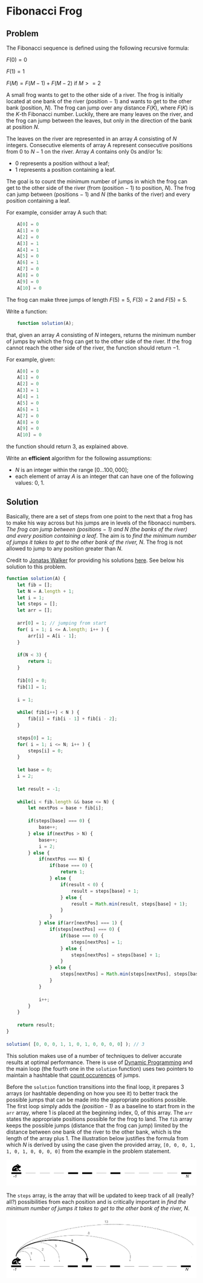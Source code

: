 # Fibonacci Frog

## Problem

The Fibonacci sequence is defined using the following recursive formula:

$F(0) = 0$

$F(1) = 1$

$F(M) = F(M - 1) + F(M - 2) \text{ if } M >= 2$

A small frog wants to get to the other side of a river. The frog is initially located at one bank of the river (position − 1) and wants to get to the other bank (position, $N$). The frog can jump over any distance $F(K)$, where $F(K)$ is the $K$-th Fibonacci number. Luckily, there are many leaves on the river, and the frog can jump between the leaves, but only in the direction of the bank at position $N$.

The leaves on the river are represented in an array $A$ consisting of $N$ integers. Consecutive elements of array A represent consecutive positions from $0$ to $N − 1$ on the river. Array $A$ contains only 0s and/or 1s:

- 0 represents a position without a leaf;
- 1 represents a position containing a leaf.

The goal is to count the minimum number of jumps in which the frog can get to the other side of the river (from (position − 1) to position, $N$). The frog can jump between (positions − 1) and $N$ (the banks of the river) and every position containing a leaf.

For example, consider array A such that:

```js
    A[0] = 0
    A[1] = 0
    A[2] = 0
    A[3] = 1
    A[4] = 1
    A[5] = 0
    A[6] = 1
    A[7] = 0
    A[8] = 0
    A[9] = 0
    A[10] = 0
```

The frog can make three jumps of length $F(5) = 5$, $F(3) = 2$ and $F(5) = 5$.

Write a function:

```js
    function solution(A);
```

that, given an array $A$ consisting of $N$ integers, returns the minimum number of jumps by which the frog can get to the other side of the river. If the frog cannot reach the other side of the river, the function should return −1.

For example, given:
```js
    A[0] = 0
    A[1] = 0
    A[2] = 0
    A[3] = 1
    A[4] = 1
    A[5] = 0
    A[6] = 1
    A[7] = 0
    A[8] = 0
    A[9] = 0
    A[10] = 0
```

the function should return 3, as explained above.

Write an **efficient** algorithm for the following assumptions:

- $N$ is an integer within the range $[0 ... 100,000]$;
- each element of array $A$ is an integer that can have one of the following values: 0, 1.

## Solution

Basically, there are a set of steps from one point to the next that a frog has to make his way across but his jumps are in levels of the fibonacci numbers. _The frog can jump between (positions − 1) and N (the banks of the river) and every position containing a leaf_. The aim is to _find the minimum number of jumps it takes to get to the other bank of the river, N_. The frog is not allowed to jump to any position greater than $N$.

Credit to [Jonatas Walker](https://gist.github.com/jonataswalker) for providing his solutions [here](https://gist.github.com/jonataswalker/08187f5457fac4af1e86cf8c86647e23). See below his solution to this problem.


```js
function solution(A) {    
    let fib = [];
    let N = A.length + 1;
    let i = 1;
    let steps = [];
    let arr = [];
    
    arr[0] = 1; // jumping from start
    for( i = 1; i <= A.length; i++ ) {
        arr[i] = A[i - 1];
    }
    
    if(N < 3) {
        return 1;
    }
    
    fib[0] = 0;
    fib[1] = 1;
    
    i = 1;
    
    while( fib[i++] < N ) {
        fib[i] = fib[i - 1] + fib[i - 2];
    }
    
    steps[0] = 1;
    for( i = 1; i <= N; i++ ) {
        steps[i] = 0;
    }
    
    let base = 0;
    i = 2;
    
    let result = -1;
    
    while(i < fib.length && base <= N) {
        let nextPos = base + fib[i];
        
        if(steps[base] === 0) {
            base++;
        } else if(nextPos > N) {
            base++;
            i = 2;
        } else {
            if(nextPos === N) {
                if(base === 0) {
                    return 1;
                } else {
                    if(result < 0) {
                        result = steps[base] + 1;
                    } else {
                        result = Math.min(result, steps[base] + 1);
                    }
                }
            } else if(arr[nextPos] === 1) {
                if(steps[nextPos] === 0) {
                    if(base === 0) {
                        steps[nextPos] = 1;
                    } else {
                        steps[nextPos] = steps[base] + 1;
                    }
                } else {
                    steps[nextPos] = Math.min(steps[nextPos], steps[base] + 1);
                }
            }
            
            i++;
        }
    }
    
    return result;
}

solution( [0, 0, 0, 1, 1, 0, 1, 0, 0, 0, 0] ); // 3
```

This solution makes use of a number of techniques to deliver accurate results at optimal performance. There is use of [Dynamic Programming](../dynamic/) and the main loop (the fourth one in the `solution` function) uses two pointers to maintain a hashtable that [count occurences](../counting/) of jumps.

Before the `solution` function transitions into the final loop, it prepares 3 arrays (or hashtable depending on how you see it) to better track the possible jumps that can be made into the appropriate positions possible. The first loop simply adds the _(position - 1)_ as a baseline to start from in the `arr` array, where 1 is placed at the beginning index, 0, of this array. The `arr` states the appropriate positions possible for the frog to land. The `fib` array keeps the possible jumps (distance that the frog can jump) limited by the distance between one bank of the river to the other bank, which is the length of the array plus 1. The illustration below justifies the formula from which $N$ is derived by using the case given the provided array, `[0, 0, 0, 1, 1, 0, 1, 0, 0, 0, 0]` from the example in the problem statement.

![Starting Position of Fibonacci Frog](/.attachments/fibonacci-frog-start.png)

The `steps` array, is the array that will be updated to keep track of all (really? all?) possibilities from each position and is critically important in _find the minimum number of jumps it takes to get to the other bank of the river, N_.

![Starting Position of Fibonacci Frog](/.attachments/fibonacci-frog-base-0.png)